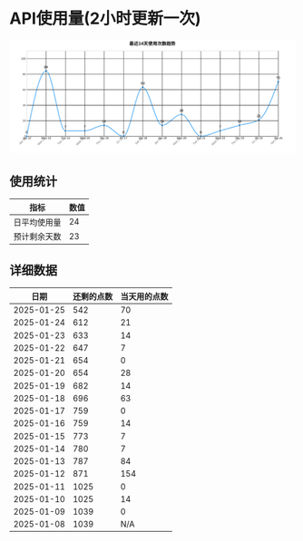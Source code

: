 # API使用量(2小时更新一次)



 ![走势图](./chart.svg)

## 使用统计

| 指标 | 数值 |
|------|------|
| 日平均使用量 | 24 |
| 预计剩余天数 | 23 |

## 详细数据

| 日期 | 还剩的点数 | 当天用的点数 |
|------|------------|-------------|
| 2025-01-25 | 542 | 70 |
| 2025-01-24 | 612 | 21 |
| 2025-01-23 | 633 | 14 |
| 2025-01-22 | 647 | 7 |
| 2025-01-21 | 654 | 0 |
| 2025-01-20 | 654 | 28 |
| 2025-01-19 | 682 | 14 |
| 2025-01-18 | 696 | 63 |
| 2025-01-17 | 759 | 0 |
| 2025-01-16 | 759 | 14 |
| 2025-01-15 | 773 | 7 |
| 2025-01-14 | 780 | 7 |
| 2025-01-13 | 787 | 84 |
| 2025-01-12 | 871 | 154 |
| 2025-01-11 | 1025 | 0 |
| 2025-01-10 | 1025 | 14 |
| 2025-01-09 | 1039 | 0 |
| 2025-01-08 | 1039 | N/A |
